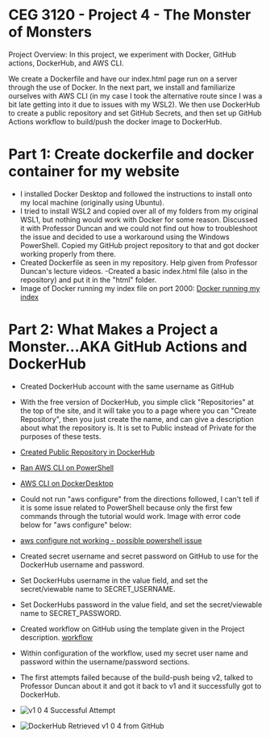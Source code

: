 # CEG 3120 - Project 4 - The Monster of Monsters
Project Overview: In this project, we experiment with Docker, GitHub actions, DockerHub, and AWS CLI. 

We create a Dockerfile and have our index.html page run on a server through the use of Docker. In the next part, we install and familiarize ourselves with AWS CLI (in my case I took the alternative route since I was a bit late getting into it due to issues with my WSL2). We then use DockerHub to create a public repository and set GitHub Secrets, and then set up GitHub Actions workflow to build/push the docker image to DockerHub. 

# Part 1: Create dockerfile and docker container for my website
- I installed Docker Desktop and followed the instructions to install onto my local machine (originally using Ubuntu).
- I tried to install WSL2 and copied over all of my folders from my original WSL1, but nothing would work with Docker for some reason. Discussed it with Professor Duncan and we could not find out how to troubleshoot the issue and decided to use a workaround using the Windows PowerShell. Copied my GitHub project repository to that and got docker working properly from there. 
- Created Dockerfile as seen in my repository. Help given from Professor Duncan's lecture videos.
-Created a basic index.html file (also in the repository) and put it in the "html" folder. 
- Image of Docker running my index file on port 2000: [Docker running my index](https://user-images.githubusercontent.com/43617474/115931173-ae1ac780-a458-11eb-9f14-844cd6c0894e.PNG)

# Part 2: What Makes a Project a Monster...AKA GitHub Actions and DockerHub
- Created DockerHub account with the same username as GitHub
- With the free version of DockerHub, you simple click "Repositories" at the top of the site, and it will take you to a page where you can "Create Repository", then you just create the name, and can give a description about what the repository is. It is set to Public instead of Private for the purposes of these tests.
- [Created Public Repository in DockerHub](https://user-images.githubusercontent.com/43617474/115931242-cc80c300-a458-11eb-8dd8-8bec209b001f.PNG)
- [Ran AWS CLI on PowerShell](https://user-images.githubusercontent.com/43617474/115931598-65afd980-a459-11eb-8452-4bb245302df4.PNG)
- [AWS CLI on DockerDesktop](https://user-images.githubusercontent.com/43617474/115931624-73fdf580-a459-11eb-9a4c-6e759b17792a.PNG)
- Could not run "aws configure" from the directions followed, I can't tell if it is some issue related to PowerShell because only the first few commands through the tutorial would work. Image with error code below for "aws configure" below:
- [aws configure not working - possible powershell issue](https://user-images.githubusercontent.com/43617474/115931763-b6bfcd80-a459-11eb-950f-6d54f96b9d6f.PNG)

- Created secret username and secret password on GitHub to use for the DockerHub username and password. 
- Set DockerHubs username in the value field, and set the secret/viewable name to SECRET_USERNAME. 
- Set DockerHubs password in the value field, and set the secret/viewable name to SECRET_PASSWORD.
- Created workflow on GitHub using the template given in the Project description. [workflow](https://user-images.githubusercontent.com/43617474/115932738-87aa5b80-a45b-11eb-8b92-b655f3a39be3.PNG)
- Within configuration of the workflow, used my secret user name and password within the username/password sections.
- The first attempts failed because of the build-push being v2, talked to Professor Duncan about it and got it back to v1 and it successfully got to DockerHub. 
- ![v1 0 4 Successful Attempt](https://user-images.githubusercontent.com/43617474/115933005-14551980-a45c-11eb-8791-ec584a38ac9c.PNG)
- ![DockerHub Retrieved v1 0 4 from GitHub](https://user-images.githubusercontent.com/43617474/115933067-29ca4380-a45c-11eb-9613-01fa227e19aa.PNG)

